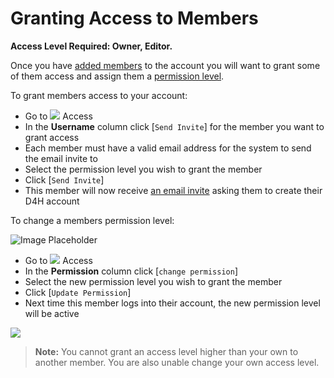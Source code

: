 # Granting Access to Members



**Access Level Required: Owner, Editor.**  
  
Once you have [added members](https://support.d4h.org/d4h-incident-reporting/members) to the account you will want to grant some of them access and assign them a [permission level](https://support.d4h.org/d4h-equipment-management/access-permissions).  
  
To grant members access to your account:  
  


* Go to ![](https://support.d4h.org/desk/file/10285715/image.png) Access 
* In the **Username** column click \[`Send Invite`\] for the member you want to grant access 
* Each member must have a valid email address for the system to send the email invite to 
* Select the permission level you wish to grant the member 
* Click \[`Send Invite`\] 
* This member will now receive [an email invite](https://support.d4h.org/d4h-incident-reporting/signing-in) asking them to create their D4H account 

  
  
To change a members permission level:  
  


![Image Placeholder](https://support.d4h.org/desk/file/10302294/2020-07-10%20at%2018.04.gif)

* Go to ![](https://support.d4h.org/desk/file/10285715/image.png) Access 
* In the **Permission** column click \[`change permission`\] 
* Select the new permission level you wish to grant the member 
* Click \[`Update Permission`\] 
* Next time this member logs into their account, the new permission level will be active 

![](https://support.d4h.org/desk/file/8867910/ChangeAccess.gif)

> **Note:** You cannot grant an access level higher than your own to another member. You are also unable change your own access level.

